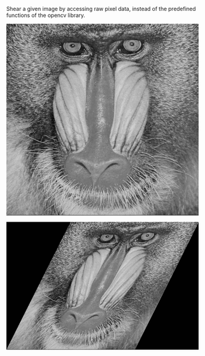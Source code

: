 Shear a given image by accessing raw pixel data, instead of the predefined functions of the opencv library.

![](baboon.png)

![](baboon_sheared.png)
